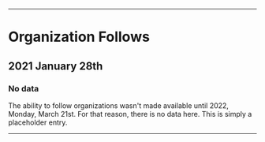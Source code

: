 
***

# Organization Follows

## 2021 January 28th

### No data

The ability to follow organizations wasn't made available until 2022, Monday, March 21st. For that reason, there is no data here. This is simply a placeholder entry.

***
